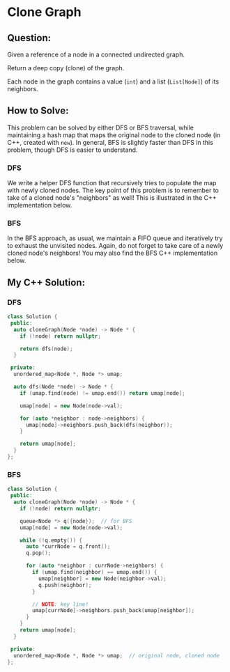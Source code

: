 # Clone Graph

## Question:

Given a reference of a node in a connected undirected graph.

Return a deep copy (clone) of the graph.

Each node in the graph contains a value (`int`) and a list (`List[Node]`) of its neighbors.

## How to Solve:

This problem can be solved by either DFS or BFS traversal, while
maintaining a hash map that maps the original node to the cloned node
(in C++, created with `new`). In general, BFS is slightly faster than
DFS in this problem, though DFS is easier to understand.

### DFS

We write a helper DFS function that recursively tries to populate the
map with newly cloned nodes. The key point of this problem is
to remember to take of a cloned node's "neighbors" as well! This is
illustrated in the C++ implementation below.

### BFS

In the BFS approach, as usual, we maintain a FIFO queue and
iteratively try to exhaust the unvisited nodes. Again, do not forget
to take care of a newly cloned node's neighbors! You may also find the
BFS C++ implementation below.

## My C++ Solution:

### DFS

```cpp
class Solution {
 public:
  auto cloneGraph(Node *node) -> Node * {
    if (!node) return nullptr;

    return dfs(node);
  }

 private:
  unordered_map<Node *, Node *> umap;

  auto dfs(Node *node) -> Node * {
    if (umap.find(node) != umap.end()) return umap[node];

    umap[node] = new Node(node->val);

    for (auto *neighbor : node->neighbors) {
      umap[node]->neighbors.push_back(dfs(neighbor));
    }

    return umap[node];
  }
};
```

### BFS

```cpp
class Solution {
 public:
  auto cloneGraph(Node *node) -> Node * {
    if (!node) return nullptr;

    queue<Node *> q({node});  // for BFS
    umap[node] = new Node(node->val);

    while (!q.empty()) {
      auto *currNode = q.front();
      q.pop();

      for (auto *neighbor : currNode->neighbors) {
        if (umap.find(neighbor) == umap.end()) {
          umap[neighbor] = new Node(neighbor->val);
          q.push(neighbor);
        }

        // NOTE: key line!
        umap[currNode]->neighbors.push_back(umap[neighbor]);
      }
    }
    return umap[node];
  }

 private:
  unordered_map<Node *, Node *> umap;  // original node, cloned node
};
```
